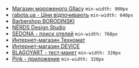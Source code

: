 * [Магазин мороженого Gllacy](https://raccoonroman.github.io/gllacy/) `min-width: 900px`
* [rabota.ua - Ціни відпочивають](https://raccoonroman.github.io/rabota.ua/) `min-width: 640px`
* [Barbershop BORODINSKI](https://raccoonroman.github.io/barbershop/)
* [NЁRDS Design Studio](https://raccoonroman.github.io/nerds/)
* [SEDONA - поиск отелей](https://raccoonroman.github.io/sedona/) `min-width: 768px`
* [Интернет-магазин Техномат](https://raccoonroman.github.io/technomart/)
* [Интернет-магазин DEVICE](https://raccoonroman.github.io/device/)
* [BLAGOYART - тест-макет](https://raccoonroman.github.io/blagoyart/index.html) `min-width: 320px`
* [Pink - приложение](https://raccoonroman.github.io/pink/index.html) `min-width: 320px`